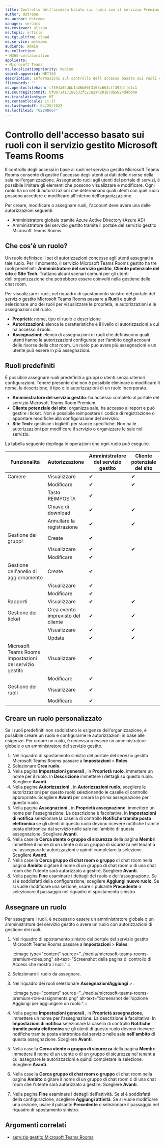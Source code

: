 ```yaml
---
title: Controllo dell'accesso basato sui ruoli con il servizio Premium sala Microsoft Teams
author: dstrome
ms.author: dstrome
manager: serdars
ms.reviewer: altsou
ms.topic: article
ms.tgt.pltfrm: cloud
ms.service: msteams
audience: Admin
ms.collection:
- M365-collaboration
appliesto:
- Microsoft Teams
ms.localizationpriority: medium
search.appverid: MET150
description: Informazioni sul controllo dell'accesso basato sui ruoli con il servizio gestito Microsoft Teams Rooms.
f1keywords: ''
ms.openlocfilehash: c7594a04dbb1a36b60f3105c663cff3934ffd3c1
ms.sourcegitcommit: bf0071417188b33fc23e2a420187da5024d4bd40
ms.translationtype: MT
ms.contentlocale: it-IT
ms.lasthandoff: 04/20/2022
ms.locfileid: "62248667"
---
```

# <a name="role-based-access-control-with-the-microsoft-teams-rooms-managed-service"></a>Controllo dell'accesso basato sui ruoli con il servizio gestito Microsoft Teams Rooms

Il controllo degli accessi in base ai ruoli nel servizio gestito Microsoft Teams Rooms consente di gestire l'accesso degli utenti ai dati delle risorse della sala nell'organizzazione. Assegnando ruoli agli utenti del portale di servizi, è possibile limitare gli elementi che possono visualizzare e modificare. Ogni ruolo ha un set di autorizzazioni che determinano quali utenti con quel ruolo possono accedere e modificare all'interno dell'organizzazione.

Per creare, modificare o assegnare ruoli, l'account deve avere una delle autorizzazioni seguenti:

- Amministratore globale tramite Azure Active Directory (Azure AD)
- Amministratore del servizio gestito tramite il portale del servizio gestito Microsoft Teams Rooms

## <a name="what-is-a-role"></a>Che cos'è un ruolo?

Un ruolo definisce il set di autorizzazioni concesse agli utenti assegnati a tale ruolo. Per il momento, il servizio Microsoft Teams Rooms gestito ha tre ruoli predefiniti: **Amministratore del servizio gestito**, **Cliente potenziale del sito** e **Site Tech**. Trattano alcuni scenari comuni per gli utenti dell'organizzazione che potrebbero essere coinvolti nella gestione delle chat room.

Per visualizzare i ruoli, nel riquadro di spostamento sinistro del portale del servizio gestito Microsoft Teams Rooms passare a **Ruoli** e quindi selezionare uno dei ruoli per visualizzare le proprietà, le autorizzazioni e le assegnazioni del ruolo.  

- **Proprietà**: nome, tipo di ruolo e descrizione
- **Autorizzazioni**: elenca le caratteristiche e il livello di autorizzazioni a cui ha accesso il ruolo.
- **Assegnazioni**: elenco di assegnazioni di ruoli che definiscono quali utenti hanno le autorizzazioni configurate per l'ambito degli account delle risorse della chat room. Un ruolo può avere più assegnazioni e un utente può essere in più assegnazioni.

## <a name="built-in-roles"></a>Ruoli predefiniti

È possibile assegnare ruoli predefiniti a gruppi o utenti senza ulteriori configurazioni. Tenere presente che non è possibile eliminare o modificare il nome, la descrizione, il tipo o le autorizzazioni di un ruolo incorporato.

- **Amministratore del servizio gestito**: ha accesso completo al portale del servizio Microsoft Teams Room Premium.
- **Cliente potenziale del sito**: organizza sale, ha accesso ai report e può gestire i ticket. Non è possibile reimpostare il codice di registrazione o apportare modifiche alla configurazione del servizio.  
- **Site Tech**: gestisce i biglietti per stanze specifiche. Non ha le autorizzazioni per modificare il servizio o organizzare le sale nel servizio.

La tabella seguente riepiloga le operazioni che ogni ruolo può eseguire.

|Funzionalità |Autorizzazione |Amministratore del servizio gestito  |Cliente potenziale del sito  |Tech del sito  |
|---------|---------|---------|---------|---------|
|Camere     |Visualizzare        |&#10004;           |&#10004;           |&#10004;  |
|    |Modificare         |&#10004;           |&#10004;           |&#10004; |
|    |Tasto REIMPOSTA         |&#10004;           |         ||
|    |Chiave di download         |&#10004;           |&#10004;          |&#10004; |
|    |Annullare la registrazione         |&#10004;           |&#10004;           |&#10004; |
|Gestione dei gruppi   |Create         |&#10004;           |           ||
|    |Visualizzare       |&#10004;          |&#10004;           ||
|    |Modificare         |&#10004;           |           ||
|Gestione dell'anello di aggiornamento    |Create         |&#10004;           |           ||
|    |Visualizzare         |&#10004;           |           ||
|    |Modificare         |&#10004;           |           ||
|Rapporti   |Visualizzare        |&#10004;           |&#10004;           ||
|Gestione dei ticket   |Crea evento imprevisto del cliente         |&#10004;           |&#10004;           |&#10004;  |
|    |Visualizzare         |&#10004;           |&#10004;           |&#10004;  |
|    |Update         |&#10004;           |&#10004;           |&#10004;  |
|Microsoft Teams Rooms impostazioni del servizio gestito    |Visualizzare         |&#10004;           |         ||
|    |Modificare        |&#10004;           |         ||
|Gestione dei ruoli    |Visualizzare         |&#10004;           |         ||
|    |Modificare         |&#10004;           |         ||

## <a name="create-a-custom-role"></a>Creare un ruolo personalizzato

Se i ruoli predefiniti non soddisfano le esigenze dell'organizzazione, è possibile creare un ruolo e configurarne le autorizzazioni in base alle esigenze. Per creare un ruolo, è necessario essere un amministratore globale o un amministratore del servizio gestito. 

1. Nel riquadro di spostamento sinistro del portale del servizio gestito Microsoft Teams Rooms passare a **Impostazioni** >  **Roles**.
2. Selezionare **Crea ruolo**.
3. Nella pagina **Impostazioni generali** , in **Proprietà ruolo**, immettere un nome per il ruolo. In **Descrizione** immettere i dettagli su questo ruolo. Scegliere **Avanti**.
4. Nella pagina **Autorizzazioni** , in **Autorizzazioni ruolo**, scegliere le autorizzazioni per questo ruolo selezionando le caselle di controllo appropriate. Scegliere **Avanti** per creare la prima assegnazione per questo ruolo.
5. Nella pagina **Assegnazioni** , in **Proprietà assegnazione**, immettere un nome per l'assegnazione. La descrizione è facoltativa. In **Impostazioni di notifica** selezionare la casella di controllo **Notifiche tramite posta elettronica** se gli utenti di questo ruolo devono ricevere notifiche tramite posta elettronica dal servizio nelle sale nell'ambito di questa assegnazione. Scegliere **Avanti**.
6. Nella casella **Cerca utente o gruppo di sicurezza** della pagina **Membri** immettere il nome di un utente o di un gruppo di sicurezza nel tenant a cui assegnare le autorizzazioni e quindi completare la selezione. Scegliere **Avanti**. 
7. Nella casella **Cerca gruppo di chat room o gruppo** di chat room nella pagina **Ambito** digitare il nome di un gruppo di chat room o di una chat room che l'utente sarà autorizzato a gestire. Scegliere **Avanti**.
8. Nella pagina **Fine** esaminare i dettagli del ruolo e dell'assegnazione. Se si è soddisfatti della configurazione, scegliere **Aggiungi nuovo ruolo**. Se si vuole modificare una sezione, usare il pulsante **Precedente** o selezionare il passaggio nel riquadro di spostamento sinistro.  

## <a name="assign-a-role"></a>Assegnare un ruolo

Per assegnare i ruoli, è necessario essere un amministratore globale o un amministratore del servizio gestito o avere un ruolo con autorizzazioni di gestione dei ruoli.

1. Nel riquadro di spostamento sinistro del portale del servizio gestito Microsoft Teams Rooms passare a **Impostazioni** >  **Roles**.

    :::image type="content" source="../media/microsoft-teams-rooms-premium-roles.png" alt-text="Screenshot della pagina di controllo di Access che mostra i ruoli.":::

2. Selezionare il ruolo da assegnare.
3. Nel riquadro dei ruoli selezionare **AssegnazioniAggiungi** > .

    :::image type="content" source="../media/microsoft-teams-rooms-premium-role-assignments.png" alt-text="Screenshot dell'opzione Aggiungi per aggiungere un ruolo.":::

4. Nella pagina **Impostazioni generali** , in **Proprietà assegnazione**, immettere un nome per l'assegnazione. La descrizione è facoltativa. In **Impostazioni di notifica** selezionare la casella di controllo **Notifiche tramite posta elettronica** se gli utenti di questo ruolo devono ricevere notifiche tramite posta elettronica dal servizio nelle sale **nell'ambito** di questa assegnazione. Scegliere **Avanti**. 
5. Nella casella **Cerca utente o gruppo di sicurezza** della pagina **Membri** immettere il nome di un utente o di un gruppo di sicurezza nel tenant a cui assegnare le autorizzazioni e quindi completare la selezione. Scegliere **Avanti**. 
6. Nella casella **Cerca gruppo di chat room o gruppo** di chat room nella pagina **Ambito** digitare il nome di un gruppo di chat room o di una chat room che l'utente sarà autorizzato a gestire. Scegliere **Avanti**.
7. Nella pagina **Fine** esaminare i dettagli dell'attività. Se si è soddisfatti della configurazione, scegliere **Aggiungi attività**. Se si vuole modificare una sezione, usare il pulsante **Precedente** o selezionare il passaggio nel riquadro di spostamento sinistro.  

## <a name="related-topics"></a>Argomenti correlati

- [servizio gestito Microsoft Teams Rooms](microsoft-teams-rooms-premium.md)
